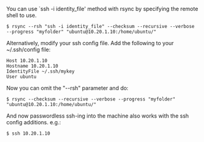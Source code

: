 You can use `ssh -i identity_file' method with rsync by specifying the
remote shell to use.
```
$ rsync --rsh "ssh -i identity_file" --checksum --recursive --verbose --progress "myfolder" "ubuntu@10.20.1.10:/home/ubuntu/"
```
Alternatively, modify your ssh config file. Add the following to your ~/.ssh/config file:
```
Host 10.20.1.10
Hostname 10.20.1.10
IdentityFile ~/.ssh/mykey
User ubuntu
```
Now you can omit the "--rsh" parameter and do:
```
$ rsync --checksum --recursive --verbose --progress "myfolder" "ubuntu@10.20.1.10:/home/ubuntu/"
```
And now passwordless ssh-ing into the machine also works with the ssh config additions. e.g.:
```
$ ssh 10.20.1.10
```